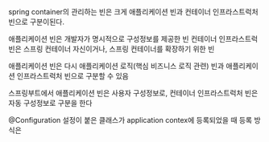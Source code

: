 
spring container의 관리하는 빈은 크게  애플리케이션 빈과 컨테이너 인프라스트럭처 빈으로 구분이된다.

애플리케이션 빈은 개발자가 명시적으로 구성정보를 제공한 빈
컨테이너 인프라스트럭 빈은 스프링 컨테이너 자신이거나, 스프링 컨테이너를 확장하기 위한 빈

애플리케이션 빈은 다시 애플리케이션 로직(핵심 비즈니스 로직 관련) 빈과 애플리케이션 인프라스트럭처 빈으로 구분할 수 있음


스프링부트에서 애플리케이션 빈은 사용자 구성정보로, 컨테이너 인프라스트럭처 빈은 자동 구성정보로 구분을 한다


@Configuration 설정이 붙은 클래스가 application contex에 등록되었을 때 등록 방식은


